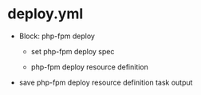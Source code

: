 



# deploy.yml


* Block: php-fpm deploy

    * set php-fpm deploy spec

    * php-fpm deploy resource definition

* save php-fpm deploy resource definition task output